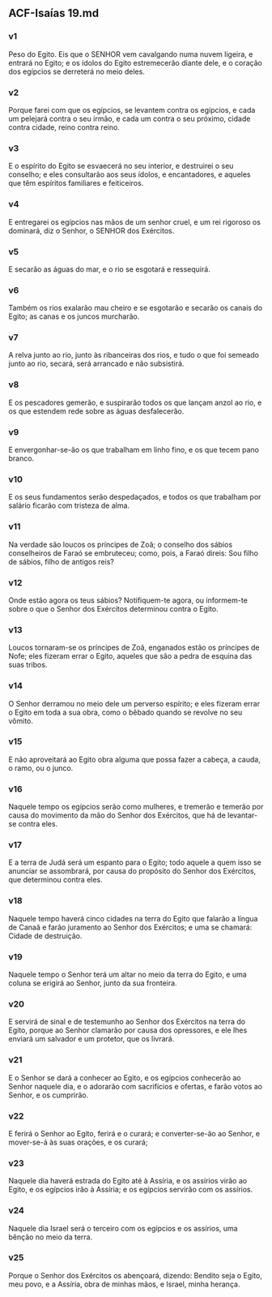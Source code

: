 ## ACF-Isaías 19.md
### v1
 Peso do Egito. Eis que o SENHOR vem cavalgando numa nuvem ligeira, e entrará no Egito; e os ídolos do Egito estremecerão diante dele, e o coração dos egípcios se derreterá no meio deles.
### v2
 Porque farei com que os egípcios, se levantem contra os egípcios, e cada um pelejará contra o seu irmão, e cada um contra o seu próximo, cidade contra cidade, reino contra reino.
### v3
 E o espírito do Egito se esvaecerá no seu interior, e destruirei o seu conselho; e eles consultarão aos seus ídolos, e encantadores, e aqueles que têm espíritos familiares e feiticeiros.
### v4
 E entregarei os egípcios nas mãos de um senhor cruel, e um rei rigoroso os dominará, diz o Senhor, o SENHOR dos Exércitos.
### v5
 E secarão as águas do mar, e o rio se esgotará e ressequirá.
### v6
 Também os rios exalarão mau cheiro e se esgotarão e secarão os canais do Egito; as canas e os juncos murcharão.
### v7
 A relva junto ao rio, junto às ribanceiras dos rios, e tudo o que foi semeado junto ao rio, secará, será arrancado e não subsistirá.
### v8
 E os pescadores gemerão, e suspirarão todos os que lançam anzol ao rio, e os que estendem rede sobre as águas desfalecerão.
### v9
 E envergonhar-se-ão os que trabalham em linho fino, e os que tecem pano branco.
### v10
 E os seus fundamentos serão despedaçados, e todos os que trabalham por salário ficarão com tristeza de alma.
### v11
 Na verdade são loucos os príncipes de Zoã; o conselho dos sábios conselheiros de Faraó se embruteceu; como, pois, a Faraó direis: Sou filho de sábios, filho de antigos reis?
### v12
 Onde estão agora os teus sábios? Notifiquem-te agora, ou informem-te sobre o que o Senhor dos Exércitos determinou contra o Egito.
### v13
 Loucos tornaram-se os príncipes de Zoã, enganados estão os príncipes de Nofe; eles fizeram errar o Egito, aqueles que são a pedra de esquina das suas tribos.
### v14
 O Senhor derramou no meio dele um perverso espírito; e eles fizeram errar o Egito em toda a sua obra, como o bêbado quando se revolve no seu vômito.
### v15
 E não aproveitará ao Egito obra alguma que possa fazer a cabeça, a cauda, o ramo, ou o junco.
### v16
 Naquele tempo os egípcios serão como mulheres, e tremerão e temerão por causa do movimento da mão do Senhor dos Exércitos, que há de levantar-se contra eles.
### v17
 E a terra de Judá será um espanto para o Egito; todo aquele a quem isso se anunciar se assombrará, por causa do propósito do Senhor dos Exércitos, que determinou contra eles.
### v18
 Naquele tempo haverá cinco cidades na terra do Egito que falarão a língua de Canaã e farão juramento ao Senhor dos Exércitos; e uma se chamará: Cidade de destruição.
### v19
 Naquele tempo o Senhor terá um altar no meio da terra do Egito, e uma coluna se erigirá ao Senhor, junto da sua fronteira.
### v20
 E servirá de sinal e de testemunho ao Senhor dos Exércitos na terra do Egito, porque ao Senhor clamarão por causa dos opressores, e ele lhes enviará um salvador e um protetor, que os livrará.
### v21
 E o Senhor se dará a conhecer ao Egito, e os egípcios conhecerão ao Senhor naquele dia, e o adorarão com sacrifícios e ofertas, e farão votos ao Senhor, e os cumprirão.
### v22
 E ferirá o Senhor ao Egito, ferirá e o curará; e converter-se-ão ao Senhor, e mover-se-á às suas orações, e os curará;
### v23
 Naquele dia haverá estrada do Egito até à Assíria, e os assírios virão ao Egito, e os egípcios irão à Assíria; e os egípcios servirão com os assírios.
### v24
 Naquele dia Israel será o terceiro com os egípcios e os assírios, uma bênção no meio da terra.
### v25
 Porque o Senhor dos Exércitos os abençoará, dizendo: Bendito seja o Egito, meu povo, e a Assíria, obra de minhas mãos, e Israel, minha herança.
